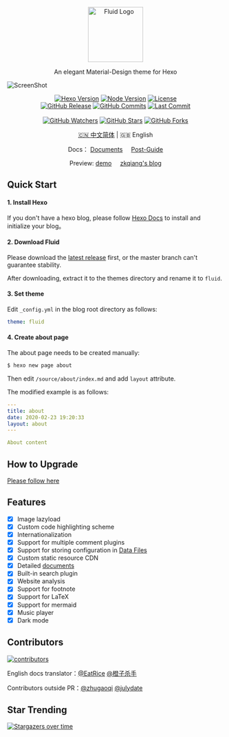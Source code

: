 <p align="center">
  <img alt="Fluid Logo" src="https://avatars2.githubusercontent.com/t/3419353?s=280&v=4" width="128">
</p>

<p align="center">An elegant Material-Design theme for Hexo</p>

![ScreenShot](https://cdn.jsdelivr.net/gh/fluid-dev/static@master/hexo-theme-fluid/screenshots/index.png)

<p align="center">
  <a title="Hexo Version" target="_blank" href="https://hexo.io"><img alt="Hexo Version" src="https://img.shields.io/badge/Hexo-%3E%3D%203.0-orange?style=flat"></a>
  <a title="Node Version" target="_blank" href="https://nodejs.org"><img alt="Node Version" src="https://img.shields.io/badge/Node-%3E%3D%208.1.0-yellowgreen?style=flat"></a>
  <a title="License" target="_blank" href="https://github.com/fluid-dev/hexo-theme-fluid/blob/master/LICENSE"><img alt="License" src="https://img.shields.io/github/license/fluid-dev/hexo-theme-fluid.svg?style=flat"></a>
  <br>
  <a title="GitHub Release" target="_blank" href="https://github.com/fluid-dev/hexo-theme-fluid/releases"><img alt="GitHub Release" src="https://img.shields.io/github/v/release/fluid-dev/hexo-theme-fluid?style=flat"></a>
  <a title="GitHub Commits" target="_blank" href="https://github.com/fluid-dev/hexo-theme-fluid/commits/master"><img alt="GitHub Commits" src="https://img.shields.io/github/commit-activity/m/fluid-dev/hexo-theme-fluid.svg?style=flat&color=brightgreen"></a>
  <a title="Last Commit" target="_blank" href="https://github.com/fluid-dev/hexo-theme-fluid/commits/master"><img alt="Last Commit" src="https://img.shields.io/github/last-commit/fluid-dev/hexo-theme-fluid/master.svg?style=flat&color=FF9900"></a>
  <br><br>
  <a title="GitHub Watchers" target="_blank" href="https://github.com/fluid-dev/hexo-theme-fluid/watchers"><img alt="GitHub Watchers" src="https://img.shields.io/github/watchers/fluid-dev/hexo-theme-fluid.svg?label=Watchers&style=social"></a>  
  <a title="GitHub Stars" target="_blank" href="https://github.com/fluid-dev/hexo-theme-fluid/stargazers"><img alt="GitHub Stars" src="https://img.shields.io/github/stars/fluid-dev/hexo-theme-fluid.svg?label=Stars&style=social"></a>  
  <a title="GitHub Forks" target="_blank" href="https://github.com/fluid-dev/hexo-theme-fluid/network/members"><img alt="GitHub Forks" src="https://img.shields.io/github/forks/fluid-dev/hexo-theme-fluid.svg?label=Forks&style=social"></a>  
</p>

<p align="center"><a title="Chinese" href="README.md">🇨🇳 中文简体</a>  |  🇬🇧 English</p>

<p align="center">
  <span>Docs：</span>
  <a href="https://hexo.fluid-dev.com/docs/en/">Documents</a>&nbsp&nbsp&nbsp&nbsp
  <a href="https://hexo.io/docs/front-matter">Post-Guide</a>
</p>

<p align="center">
  <span>Preview: </span>
  <a href="https://hexo.fluid-dev.com/">demo</a>&nbsp&nbsp&nbsp&nbsp
  <a href="https://zkqiang.cn">zkqiang's blog</a>
</p>

## Quick Start

#### 1. Install Hexo

If you don't have a hexo blog, please follow [Hexo Docs](https://hexo.io/docs/) to install and initialize your blog。

#### 2. Download Fluid

Please download the [latest release](https://github.com/fluid-dev/hexo-theme-fluid/releases) first, or the master branch can't guarantee stability.

After downloading, extract it to the themes directory and rename it to `fluid`.

#### 3. Set theme

Edit `_config.yml` in the blog root directory as follows:

```yaml
theme: fluid
```

#### 4. Create about page

The about page needs to be created manually:

```bash
$ hexo new page about
```

Then edit `/source/about/index.md` and add `layout` attribute.

The modified example is as follows:

```yaml
---
title: about
date: 2020-02-23 19:20:33
layout: about
---

About content
```

## How to Upgrade

[Please follow here](https://hexo.fluid-dev.com/docs/en/example/#theme-upgrading)

## Features

- [x] Image lazyload
- [x] Custom code highlighting scheme
- [x] Internationalization
- [x] Support for multiple comment plugins
- [x] Support for storing configuration in [Data Files](https://hexo.io/docs/data-files.html)
- [x] Custom static resource CDN
- [x] Detailed [documents](https://hexo.fluid-dev.com/docs/en/)
- [x] Built-in search plugin
- [x] Website analysis
- [x] Support for footnote
- [x] Support for LaTeX
- [x] Support for mermaid
- [x] Music player
- [x] Dark mode

## Contributors

[![contributors](https://opencollective.com/hexo-theme-fluid/contributors.svg?width=890&button=false)](https://github.com/fluid-dev/hexo-theme-fluid/graphs/contributors)

English docs translator：[@EatRice](https://eatrice.top/) [@橙子杀手](https://ruru.eatrice.top)

Contributors outside PR：[@zhugaoqi](https://github.com/zhugaoqi) [@julydate](https://github.com/julydate)

## Star Trending

[![Stargazers over time](https://starchart.cc/fluid-dev/hexo-theme-fluid.svg)](https://starchart.cc/fluid-dev/hexo-theme-fluid)
